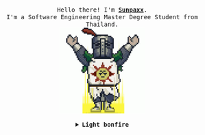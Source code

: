 <p align="center">
  <br>
  <samp>
    Hello there! I'm <b><a rel="nofollow noopener noreferrer" target="_blank" href="https://github.com/sunnypaxx">Sunpaxx</a></b>.
    <br>I'm a Software Engineering Master Degree Student from Thailand.<br>
   
</samp>

  <img src="https://github.com/sunnypaxx/sunnypaxx/blob/main/assets/raise_the_sun.gif" width="200"/>

</p>


<details align="center">

<summary> <b> <samp> Light bonfire </samp></b></summary>
<samp>
 <b><h2 style="color: #fc6203">B O N F I R E &nbsp; L I T !</h2> </b>

<img src="https://github.com/sunnypaxx/sunnypaxx/blob/main/assets/bornfire.gif" width="200"/>

Current Project: <a href="null">Ring Bot for Discord.</a>


<p align="center"> 
  <a href="https://www.linkedin.com/in/suriyapa-pongpaijit-234590153/"><img alt="LinkedIn" src="https://img.shields.io/badge/-Suriyapa_pongpaijit-blue?style=flat-square&logo=Linkedin&logoColor=white&link=https://www.linkedin.com/in/suriyapa-pongpaijit-234590153/"></a>
  <a href="https://twitter.com/SuriyapaP"><img alt="Twitter" src="https://img.shields.io/badge/-SuriyapaP-1ca0f1?style=flat-square&logo=twitter&logoColor=white&link=https://twitter.com/SuriyapaP"></a>
  <a href="mailto:suri.suriyapa@hotmail.com"><img alt="suri.suriyapa@hotmail.com" src="https://img.shields.io/badge/-suri.suriyapa@hotmail.com-c14438?style=flat-square&logo=Gmail&logoColor=white&link=mailto:suri.suriyapa@hotmail.com"></a>

</p>
  
[![spotify-github-profile](https://spotify-github-profile.vercel.app/api/view?uid=31apqwjowepzqr72o32r46ayksjy&cover_image=true&theme=novatorem&bar_color=53b14f&bar_color_cover=true)](https://github.com/kittinan/spotify-github-profile)
  
</samp>
</details>


<!---
sunnypaxx/sunnypaxx is a ✨ special ✨ repository because its `README.md` (this file) appears on your GitHub profile.
You can click the Preview link to take a look at your changes.
--->
